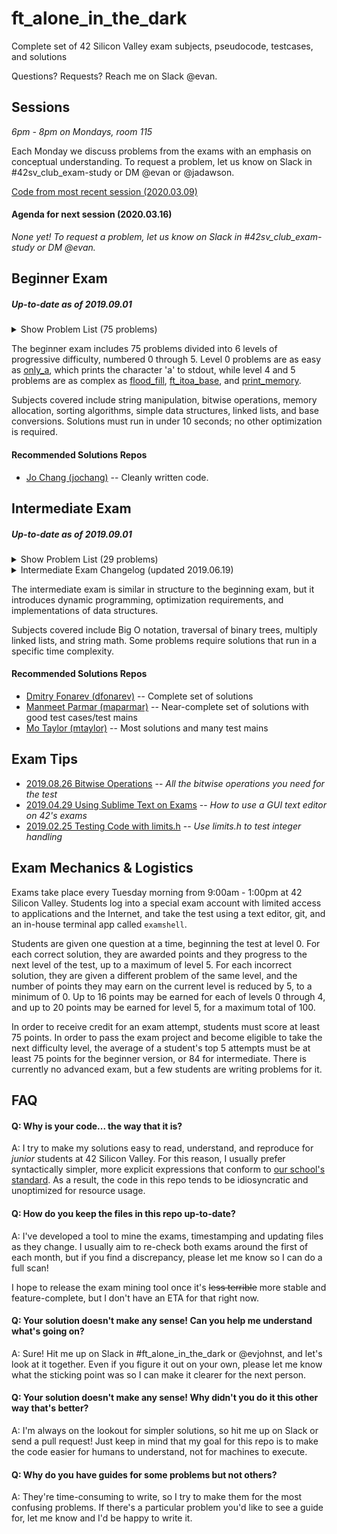 # ft_alone_in_the_dark
Complete set of 42 Silicon Valley exam subjects, pseudocode, testcases, and solutions

Questions? Requests? Reach me on Slack @evan.

## Sessions
*6pm - 8pm on Mondays, room 115*

Each Monday we discuss problems from the exams with an emphasis on conceptual understanding. To request a problem, let us know on Slack in #42sv_club_exam-study or DM @evan or @jadawson.

[Code from most recent session (2020.03.09)](Session_Code/2020.03.09)

#### Agenda for next session (2020.03.16)

_None yet! To request a problem, let us know on Slack in #42sv_club_exam-study or DM @evan._

## Beginner Exam

##### _Up-to-date as of 2019.09.01_

<details>
	<summary>Show Problem List (75 problems)</summary>

| Problem | Subject | Code | Trace | Guide | Solution Status |
| --- | :-: | :-: | :-: | :-: | :-: |
| [0-aff_a](/home/evan/superexamshell/ft_alone_in_the_dark-production/Beginner_Exam/level_0/0-aff_a) | [:scroll:](/home/evan/superexamshell/ft_alone_in_the_dark-production/Beginner_Exam/level_0/0-aff_a/aff_a.subject.en.txt) | [:pencil:](/home/evan/superexamshell/ft_alone_in_the_dark-production/Beginner_Exam/level_0/0-aff_a/aff_a.c) | [:mag_right:](/home/evan/superexamshell/ft_alone_in_the_dark-production/Beginner_Exam/level_0/0-aff_a/aff_a.trace) | :no_entry_sign: | :white_check_mark: Passing as of 2019.09.01 |
| [0-aff_first_param](/home/evan/superexamshell/ft_alone_in_the_dark-production/Beginner_Exam/level_0/0-aff_first_param) | [:scroll:](/home/evan/superexamshell/ft_alone_in_the_dark-production/Beginner_Exam/level_0/0-aff_first_param/aff_first_param.subject.en.txt) | [:pencil:](/home/evan/superexamshell/ft_alone_in_the_dark-production/Beginner_Exam/level_0/0-aff_first_param/aff_first_param.c) | [:mag_right:](/home/evan/superexamshell/ft_alone_in_the_dark-production/Beginner_Exam/level_0/0-aff_first_param/aff_first_param.trace) | :no_entry_sign: | :white_check_mark: Passing as of 2019.09.01 |
| [0-aff_last_param](/home/evan/superexamshell/ft_alone_in_the_dark-production/Beginner_Exam/level_0/0-aff_last_param) | [:scroll:](/home/evan/superexamshell/ft_alone_in_the_dark-production/Beginner_Exam/level_0/0-aff_last_param/aff_last_param.subject.en.txt) | [:pencil:](/home/evan/superexamshell/ft_alone_in_the_dark-production/Beginner_Exam/level_0/0-aff_last_param/aff_last_param.c) | [:mag_right:](/home/evan/superexamshell/ft_alone_in_the_dark-production/Beginner_Exam/level_0/0-aff_last_param/aff_last_param.trace) | :no_entry_sign: | :white_check_mark: Passing as of 2019.09.01 |
| [0-aff_z](/home/evan/superexamshell/ft_alone_in_the_dark-production/Beginner_Exam/level_0/0-aff_z) | [:scroll:](/home/evan/superexamshell/ft_alone_in_the_dark-production/Beginner_Exam/level_0/0-aff_z/aff_z.subject.en.txt) | [:pencil:](/home/evan/superexamshell/ft_alone_in_the_dark-production/Beginner_Exam/level_0/0-aff_z/aff_z.c) | [:mag_right:](/home/evan/superexamshell/ft_alone_in_the_dark-production/Beginner_Exam/level_0/0-aff_z/aff_z.trace) | :no_entry_sign: | :white_check_mark: Passing as of 2019.09.01 |
| [0-ft_countdown](/home/evan/superexamshell/ft_alone_in_the_dark-production/Beginner_Exam/level_0/0-ft_countdown) | [:scroll:](/home/evan/superexamshell/ft_alone_in_the_dark-production/Beginner_Exam/level_0/0-ft_countdown/ft_countdown.subject.en.txt) | [:pencil:](/home/evan/superexamshell/ft_alone_in_the_dark-production/Beginner_Exam/level_0/0-ft_countdown/ft_countdown.c) | [:mag_right:](/home/evan/superexamshell/ft_alone_in_the_dark-production/Beginner_Exam/level_0/0-ft_countdown/ft_countdown.trace) | :no_entry_sign: | :white_check_mark: Passing as of 2019.09.01 |
| [0-ft_print_numbers](/home/evan/superexamshell/ft_alone_in_the_dark-production/Beginner_Exam/level_0/0-ft_print_numbers) | [:scroll:](/home/evan/superexamshell/ft_alone_in_the_dark-production/Beginner_Exam/level_0/0-ft_print_numbers/ft_print_numbers.subject.en.txt) | [:pencil:](/home/evan/superexamshell/ft_alone_in_the_dark-production/Beginner_Exam/level_0/0-ft_print_numbers/ft_print_numbers.c) | [:mag_right:](/home/evan/superexamshell/ft_alone_in_the_dark-production/Beginner_Exam/level_0/0-ft_print_numbers/ft_print_numbers.trace) | :no_entry_sign: | :white_check_mark: Passing as of 2019.09.02 |
| [0-hello](/home/evan/superexamshell/ft_alone_in_the_dark-production/Beginner_Exam/level_0/0-hello) | [:scroll:](/home/evan/superexamshell/ft_alone_in_the_dark-production/Beginner_Exam/level_0/0-hello/hello.subject.en.txt) | [:pencil:](/home/evan/superexamshell/ft_alone_in_the_dark-production/Beginner_Exam/level_0/0-hello/hello.c) | [:mag_right:](/home/evan/superexamshell/ft_alone_in_the_dark-production/Beginner_Exam/level_0/0-hello/hello.trace) | :no_entry_sign: | :white_check_mark: Passing as of 2019.09.01 |
| [0-maff_alpha](/home/evan/superexamshell/ft_alone_in_the_dark-production/Beginner_Exam/level_0/0-maff_alpha) | [:scroll:](/home/evan/superexamshell/ft_alone_in_the_dark-production/Beginner_Exam/level_0/0-maff_alpha/maff_alpha.subject.en.txt) | [:pencil:](/home/evan/superexamshell/ft_alone_in_the_dark-production/Beginner_Exam/level_0/0-maff_alpha/maff_alpha.c) | [:mag_right:](/home/evan/superexamshell/ft_alone_in_the_dark-production/Beginner_Exam/level_0/0-maff_alpha/maff_alpha.trace) | :no_entry_sign: | :white_check_mark: Passing as of 2019.09.01 |
| [0-maff_revalpha](/home/evan/superexamshell/ft_alone_in_the_dark-production/Beginner_Exam/level_0/0-maff_revalpha) | [:scroll:](/home/evan/superexamshell/ft_alone_in_the_dark-production/Beginner_Exam/level_0/0-maff_revalpha/maff_revalpha.subject.en.txt) | [:pencil:](/home/evan/superexamshell/ft_alone_in_the_dark-production/Beginner_Exam/level_0/0-maff_revalpha/maff_revalpha.c) | [:mag_right:](/home/evan/superexamshell/ft_alone_in_the_dark-production/Beginner_Exam/level_0/0-maff_revalpha/maff_revalpha.trace) | :no_entry_sign: | :white_check_mark: Passing as of 2019.09.01 |
| [0-only_a](/home/evan/superexamshell/ft_alone_in_the_dark-production/Beginner_Exam/level_0/0-only_a) | [:scroll:](/home/evan/superexamshell/ft_alone_in_the_dark-production/Beginner_Exam/level_0/0-only_a/only_a.subject.en.txt) | [:pencil:](/home/evan/superexamshell/ft_alone_in_the_dark-production/Beginner_Exam/level_0/0-only_a/only_a.c) | [:mag_right:](/home/evan/superexamshell/ft_alone_in_the_dark-production/Beginner_Exam/level_0/0-only_a/only_a.trace) | :no_entry_sign: | :white_check_mark: Passing as of 2019.09.01 |
| [0-only_z](/home/evan/superexamshell/ft_alone_in_the_dark-production/Beginner_Exam/level_0/0-only_z) | [:scroll:](/home/evan/superexamshell/ft_alone_in_the_dark-production/Beginner_Exam/level_0/0-only_z/only_z.subject.en.txt) | [:pencil:](/home/evan/superexamshell/ft_alone_in_the_dark-production/Beginner_Exam/level_0/0-only_z/only_z.c) | [:mag_right:](/home/evan/superexamshell/ft_alone_in_the_dark-production/Beginner_Exam/level_0/0-only_z/only_z.trace) | :no_entry_sign: | :white_check_mark: Passing as of 2019.09.02 |
| [1-first_word](/home/evan/superexamshell/ft_alone_in_the_dark-production/Beginner_Exam/level_1/1-first_word) | [:scroll:](/home/evan/superexamshell/ft_alone_in_the_dark-production/Beginner_Exam/level_1/1-first_word/first_word.subject.en.txt) | [:pencil:](/home/evan/superexamshell/ft_alone_in_the_dark-production/Beginner_Exam/level_1/1-first_word/first_word.c) | [:mag_right:](/home/evan/superexamshell/ft_alone_in_the_dark-production/Beginner_Exam/level_1/1-first_word/first_word.trace) | :no_entry_sign: | :white_check_mark: Passing as of 2019.09.01 |
| [1-fizzbuzz](/home/evan/superexamshell/ft_alone_in_the_dark-production/Beginner_Exam/level_1/1-fizzbuzz) | [:scroll:](/home/evan/superexamshell/ft_alone_in_the_dark-production/Beginner_Exam/level_1/1-fizzbuzz/fizzbuzz.subject.en.txt) | [:pencil:](/home/evan/superexamshell/ft_alone_in_the_dark-production/Beginner_Exam/level_1/1-fizzbuzz/fizzbuzz.c) | [:mag_right:](/home/evan/superexamshell/ft_alone_in_the_dark-production/Beginner_Exam/level_1/1-fizzbuzz/fizzbuzz.trace) | :no_entry_sign: | :white_check_mark: Passing as of 2019.09.01 |
| [1-ft_putstr](/home/evan/superexamshell/ft_alone_in_the_dark-production/Beginner_Exam/level_1/1-ft_putstr) | [:scroll:](/home/evan/superexamshell/ft_alone_in_the_dark-production/Beginner_Exam/level_1/1-ft_putstr/ft_putstr.subject.en.txt) | [:pencil:](/home/evan/superexamshell/ft_alone_in_the_dark-production/Beginner_Exam/level_1/1-ft_putstr/ft_putstr.c) | [:mag_right:](/home/evan/superexamshell/ft_alone_in_the_dark-production/Beginner_Exam/level_1/1-ft_putstr/ft_putstr.trace) | :no_entry_sign: | :white_check_mark: Passing as of 2019.09.01 |
| [1-ft_strcpy](/home/evan/superexamshell/ft_alone_in_the_dark-production/Beginner_Exam/level_1/1-ft_strcpy) | [:scroll:](/home/evan/superexamshell/ft_alone_in_the_dark-production/Beginner_Exam/level_1/1-ft_strcpy/ft_strcpy.subject.en.txt) | [:pencil:](/home/evan/superexamshell/ft_alone_in_the_dark-production/Beginner_Exam/level_1/1-ft_strcpy/ft_strcpy.c) | [:mag_right:](/home/evan/superexamshell/ft_alone_in_the_dark-production/Beginner_Exam/level_1/1-ft_strcpy/ft_strcpy.trace) | :no_entry_sign: | :white_check_mark: Passing as of 2019.09.01 |
| [1-ft_strlen](/home/evan/superexamshell/ft_alone_in_the_dark-production/Beginner_Exam/level_1/1-ft_strlen) | [:scroll:](/home/evan/superexamshell/ft_alone_in_the_dark-production/Beginner_Exam/level_1/1-ft_strlen/ft_strlen.subject.en.txt) | [:pencil:](/home/evan/superexamshell/ft_alone_in_the_dark-production/Beginner_Exam/level_1/1-ft_strlen/ft_strlen.c) | [:mag_right:](/home/evan/superexamshell/ft_alone_in_the_dark-production/Beginner_Exam/level_1/1-ft_strlen/ft_strlen.trace) | :no_entry_sign: | :white_check_mark: Passing as of 2019.09.01 |
| [1-ft_swap](/home/evan/superexamshell/ft_alone_in_the_dark-production/Beginner_Exam/level_1/1-ft_swap) | [:scroll:](/home/evan/superexamshell/ft_alone_in_the_dark-production/Beginner_Exam/level_1/1-ft_swap/ft_swap.subject.en.txt) | [:pencil:](/home/evan/superexamshell/ft_alone_in_the_dark-production/Beginner_Exam/level_1/1-ft_swap/ft_swap.c) | [:mag_right:](/home/evan/superexamshell/ft_alone_in_the_dark-production/Beginner_Exam/level_1/1-ft_swap/ft_swap.trace) | :no_entry_sign: | :white_check_mark: Passing as of 2019.09.02 |
| [1-repeat_alpha](/home/evan/superexamshell/ft_alone_in_the_dark-production/Beginner_Exam/level_1/1-repeat_alpha) | [:scroll:](/home/evan/superexamshell/ft_alone_in_the_dark-production/Beginner_Exam/level_1/1-repeat_alpha/repeat_alpha.subject.en.txt) | [:pencil:](/home/evan/superexamshell/ft_alone_in_the_dark-production/Beginner_Exam/level_1/1-repeat_alpha/repeat_alpha.c) | [:mag_right:](/home/evan/superexamshell/ft_alone_in_the_dark-production/Beginner_Exam/level_1/1-repeat_alpha/repeat_alpha.trace) | :no_entry_sign: | :white_check_mark: Passing as of 2019.09.01 |
| [1-rev_print](/home/evan/superexamshell/ft_alone_in_the_dark-production/Beginner_Exam/level_1/1-rev_print) | [:scroll:](/home/evan/superexamshell/ft_alone_in_the_dark-production/Beginner_Exam/level_1/1-rev_print/rev_print.subject.en.txt) | [:pencil:](/home/evan/superexamshell/ft_alone_in_the_dark-production/Beginner_Exam/level_1/1-rev_print/rev_print.c) | [:mag_right:](/home/evan/superexamshell/ft_alone_in_the_dark-production/Beginner_Exam/level_1/1-rev_print/rev_print.trace) | :no_entry_sign: | :white_check_mark: Passing as of 2019.09.01 |
| [1-rot_13](/home/evan/superexamshell/ft_alone_in_the_dark-production/Beginner_Exam/level_1/1-rot_13) | [:scroll:](/home/evan/superexamshell/ft_alone_in_the_dark-production/Beginner_Exam/level_1/1-rot_13/rot_13.subject.en.txt) | [:pencil:](/home/evan/superexamshell/ft_alone_in_the_dark-production/Beginner_Exam/level_1/1-rot_13/rot_13.c) | [:mag_right:](/home/evan/superexamshell/ft_alone_in_the_dark-production/Beginner_Exam/level_1/1-rot_13/rot_13.trace) | :no_entry_sign: | :white_check_mark: Passing as of 2019.09.02 |
| [1-rotone](/home/evan/superexamshell/ft_alone_in_the_dark-production/Beginner_Exam/level_1/1-rotone) | [:scroll:](/home/evan/superexamshell/ft_alone_in_the_dark-production/Beginner_Exam/level_1/1-rotone/rotone.subject.en.txt) | [:pencil:](/home/evan/superexamshell/ft_alone_in_the_dark-production/Beginner_Exam/level_1/1-rotone/rotone.c) | [:mag_right:](/home/evan/superexamshell/ft_alone_in_the_dark-production/Beginner_Exam/level_1/1-rotone/rotone.trace) | :no_entry_sign: | :white_check_mark: Passing as of 2019.09.01 |
| [1-search_and_replace](/home/evan/superexamshell/ft_alone_in_the_dark-production/Beginner_Exam/level_1/1-search_and_replace) | [:scroll:](/home/evan/superexamshell/ft_alone_in_the_dark-production/Beginner_Exam/level_1/1-search_and_replace/search_and_replace.subject.en.txt) | [:pencil:](/home/evan/superexamshell/ft_alone_in_the_dark-production/Beginner_Exam/level_1/1-search_and_replace/search_and_replace.c) | [:mag_right:](/home/evan/superexamshell/ft_alone_in_the_dark-production/Beginner_Exam/level_1/1-search_and_replace/search_and_replace.trace) | :no_entry_sign: | :white_check_mark: Passing as of 2019.09.02 |
| [1-ulstr](/home/evan/superexamshell/ft_alone_in_the_dark-production/Beginner_Exam/level_1/1-ulstr) | [:scroll:](/home/evan/superexamshell/ft_alone_in_the_dark-production/Beginner_Exam/level_1/1-ulstr/ulstr.subject.en.txt) | [:pencil:](/home/evan/superexamshell/ft_alone_in_the_dark-production/Beginner_Exam/level_1/1-ulstr/ulstr.c) | [:mag_right:](/home/evan/superexamshell/ft_alone_in_the_dark-production/Beginner_Exam/level_1/1-ulstr/ulstr.trace) | :no_entry_sign: | :white_check_mark: Passing as of 2019.09.02 |
| [2-alpha_mirror](/home/evan/superexamshell/ft_alone_in_the_dark-production/Beginner_Exam/level_2/2-alpha_mirror) | [:scroll:](/home/evan/superexamshell/ft_alone_in_the_dark-production/Beginner_Exam/level_2/2-alpha_mirror/alpha_mirror.subject.en.txt) | [:pencil:](/home/evan/superexamshell/ft_alone_in_the_dark-production/Beginner_Exam/level_2/2-alpha_mirror/alpha_mirror.c) | [:mag_right:](/home/evan/superexamshell/ft_alone_in_the_dark-production/Beginner_Exam/level_2/2-alpha_mirror/alpha_mirror.trace) | :no_entry_sign: | :white_check_mark: Passing as of 2019.09.02 |
| [2-camel_to_snake](/home/evan/superexamshell/ft_alone_in_the_dark-production/Beginner_Exam/level_2/2-camel_to_snake) | [:scroll:](/home/evan/superexamshell/ft_alone_in_the_dark-production/Beginner_Exam/level_2/2-camel_to_snake/camel_to_snake.subject.en.txt) | [:pencil:](/home/evan/superexamshell/ft_alone_in_the_dark-production/Beginner_Exam/level_2/2-camel_to_snake/camel_to_snake.c) | [:mag_right:](/home/evan/superexamshell/ft_alone_in_the_dark-production/Beginner_Exam/level_2/2-camel_to_snake/camel_to_snake.trace) | :no_entry_sign: | :white_check_mark: Passing as of 2019.09.01 |
| [2-do_op](/home/evan/superexamshell/ft_alone_in_the_dark-production/Beginner_Exam/level_2/2-do_op) | [:scroll:](/home/evan/superexamshell/ft_alone_in_the_dark-production/Beginner_Exam/level_2/2-do_op/do_op.subject.en.txt) | [:pencil:](/home/evan/superexamshell/ft_alone_in_the_dark-production/Beginner_Exam/level_2/2-do_op/do_op.c) | [:mag_right:](/home/evan/superexamshell/ft_alone_in_the_dark-production/Beginner_Exam/level_2/2-do_op/do_op.trace) | [:green_book:](/home/evan/superexamshell/ft_alone_in_the_dark-production/Beginner_Exam/level_2/2-do_op/README.md) | :white_check_mark: Passing as of 2019.09.01 |
| [2-ft_atoi](/home/evan/superexamshell/ft_alone_in_the_dark-production/Beginner_Exam/level_2/2-ft_atoi) | [:scroll:](/home/evan/superexamshell/ft_alone_in_the_dark-production/Beginner_Exam/level_2/2-ft_atoi/ft_atoi.subject.en.txt) | [:pencil:](/home/evan/superexamshell/ft_alone_in_the_dark-production/Beginner_Exam/level_2/2-ft_atoi/ft_atoi.c) | [:mag_right:](/home/evan/superexamshell/ft_alone_in_the_dark-production/Beginner_Exam/level_2/2-ft_atoi/ft_atoi.trace) | :no_entry_sign: | :white_check_mark: Passing as of 2019.09.01 |
| [2-ft_strcmp](/home/evan/superexamshell/ft_alone_in_the_dark-production/Beginner_Exam/level_2/2-ft_strcmp) | [:scroll:](/home/evan/superexamshell/ft_alone_in_the_dark-production/Beginner_Exam/level_2/2-ft_strcmp/ft_strcmp.subject.en.txt) | [:pencil:](/home/evan/superexamshell/ft_alone_in_the_dark-production/Beginner_Exam/level_2/2-ft_strcmp/ft_strcmp.c) | [:mag_right:](/home/evan/superexamshell/ft_alone_in_the_dark-production/Beginner_Exam/level_2/2-ft_strcmp/ft_strcmp.trace) | :no_entry_sign: | :white_check_mark: Passing as of 2019.09.01 |
| [2-ft_strcspn](/home/evan/superexamshell/ft_alone_in_the_dark-production/Beginner_Exam/level_2/2-ft_strcspn) | [:scroll:](/home/evan/superexamshell/ft_alone_in_the_dark-production/Beginner_Exam/level_2/2-ft_strcspn/ft_strcspn.subject.en.txt) | [:pencil:](/home/evan/superexamshell/ft_alone_in_the_dark-production/Beginner_Exam/level_2/2-ft_strcspn/ft_strcspn.c) | [:mag_right:](/home/evan/superexamshell/ft_alone_in_the_dark-production/Beginner_Exam/level_2/2-ft_strcspn/ft_strcspn.trace) | :no_entry_sign: | :white_check_mark: Passing as of 2019.09.01 |
| [2-ft_strdup](/home/evan/superexamshell/ft_alone_in_the_dark-production/Beginner_Exam/level_2/2-ft_strdup) | [:scroll:](/home/evan/superexamshell/ft_alone_in_the_dark-production/Beginner_Exam/level_2/2-ft_strdup/ft_strdup.subject.en.txt) | [:pencil:](/home/evan/superexamshell/ft_alone_in_the_dark-production/Beginner_Exam/level_2/2-ft_strdup/ft_strdup.c) | [:mag_right:](/home/evan/superexamshell/ft_alone_in_the_dark-production/Beginner_Exam/level_2/2-ft_strdup/ft_strdup.trace) | :no_entry_sign: | :white_check_mark: Passing as of 2019.09.01 |
| [2-ft_strpbrk](/home/evan/superexamshell/ft_alone_in_the_dark-production/Beginner_Exam/level_2/2-ft_strpbrk) | [:scroll:](/home/evan/superexamshell/ft_alone_in_the_dark-production/Beginner_Exam/level_2/2-ft_strpbrk/ft_strpbrk.subject.en.txt) | [:pencil:](/home/evan/superexamshell/ft_alone_in_the_dark-production/Beginner_Exam/level_2/2-ft_strpbrk/ft_strpbrk.c) | [:mag_right:](/home/evan/superexamshell/ft_alone_in_the_dark-production/Beginner_Exam/level_2/2-ft_strpbrk/ft_strpbrk.trace) | :no_entry_sign: | :white_check_mark: Passing as of 2019.09.02 |
| [2-ft_strrev](/home/evan/superexamshell/ft_alone_in_the_dark-production/Beginner_Exam/level_2/2-ft_strrev) | [:scroll:](/home/evan/superexamshell/ft_alone_in_the_dark-production/Beginner_Exam/level_2/2-ft_strrev/ft_strrev.subject.en.txt) | [:pencil:](/home/evan/superexamshell/ft_alone_in_the_dark-production/Beginner_Exam/level_2/2-ft_strrev/ft_strrev.c) | [:mag_right:](/home/evan/superexamshell/ft_alone_in_the_dark-production/Beginner_Exam/level_2/2-ft_strrev/ft_strrev.trace) | :no_entry_sign: | :white_check_mark: Passing as of 2019.09.01 |
| [2-ft_strspn](/home/evan/superexamshell/ft_alone_in_the_dark-production/Beginner_Exam/level_2/2-ft_strspn) | [:scroll:](/home/evan/superexamshell/ft_alone_in_the_dark-production/Beginner_Exam/level_2/2-ft_strspn/ft_strspn.subject.en.txt) | [:pencil:](/home/evan/superexamshell/ft_alone_in_the_dark-production/Beginner_Exam/level_2/2-ft_strspn/ft_strspn.c) | [:mag_right:](/home/evan/superexamshell/ft_alone_in_the_dark-production/Beginner_Exam/level_2/2-ft_strspn/ft_strspn.trace) | :no_entry_sign: | :white_check_mark: Passing as of 2019.09.01 |
| [2-inter](/home/evan/superexamshell/ft_alone_in_the_dark-production/Beginner_Exam/level_2/2-inter) | [:scroll:](/home/evan/superexamshell/ft_alone_in_the_dark-production/Beginner_Exam/level_2/2-inter/inter.subject.en.txt) | [:pencil:](/home/evan/superexamshell/ft_alone_in_the_dark-production/Beginner_Exam/level_2/2-inter/inter.c) | [:mag_right:](/home/evan/superexamshell/ft_alone_in_the_dark-production/Beginner_Exam/level_2/2-inter/inter.trace) | :no_entry_sign: | :white_check_mark: Passing as of 2019.09.01 |
| [2-is_power_of_2](/home/evan/superexamshell/ft_alone_in_the_dark-production/Beginner_Exam/level_2/2-is_power_of_2) | [:scroll:](/home/evan/superexamshell/ft_alone_in_the_dark-production/Beginner_Exam/level_2/2-is_power_of_2/is_power_of_2.subject.en.txt) | [:pencil:](/home/evan/superexamshell/ft_alone_in_the_dark-production/Beginner_Exam/level_2/2-is_power_of_2/is_power_of_2.c) | [:mag_right:](/home/evan/superexamshell/ft_alone_in_the_dark-production/Beginner_Exam/level_2/2-is_power_of_2/is_power_of_2.trace) | :no_entry_sign: | :white_check_mark: Passing as of 2019.09.01 |
| [2-last_word](/home/evan/superexamshell/ft_alone_in_the_dark-production/Beginner_Exam/level_2/2-last_word) | [:scroll:](/home/evan/superexamshell/ft_alone_in_the_dark-production/Beginner_Exam/level_2/2-last_word/last_word.subject.en.txt) | [:pencil:](/home/evan/superexamshell/ft_alone_in_the_dark-production/Beginner_Exam/level_2/2-last_word/last_word.c) | [:mag_right:](/home/evan/superexamshell/ft_alone_in_the_dark-production/Beginner_Exam/level_2/2-last_word/last_word.trace) | :no_entry_sign: | :white_check_mark: Passing as of 2019.09.01 |
| [2-max](/home/evan/superexamshell/ft_alone_in_the_dark-production/Beginner_Exam/level_2/2-max) | [:scroll:](/home/evan/superexamshell/ft_alone_in_the_dark-production/Beginner_Exam/level_2/2-max/max.subject.en.txt) | [:pencil:](/home/evan/superexamshell/ft_alone_in_the_dark-production/Beginner_Exam/level_2/2-max/max.c) | [:mag_right:](/home/evan/superexamshell/ft_alone_in_the_dark-production/Beginner_Exam/level_2/2-max/max.trace) | :no_entry_sign: | :white_check_mark: Passing as of 2019.09.01 |
| [2-print_bits](/home/evan/superexamshell/ft_alone_in_the_dark-production/Beginner_Exam/level_2/2-print_bits) | [:scroll:](/home/evan/superexamshell/ft_alone_in_the_dark-production/Beginner_Exam/level_2/2-print_bits/print_bits.subject.en.txt) | [:pencil:](/home/evan/superexamshell/ft_alone_in_the_dark-production/Beginner_Exam/level_2/2-print_bits/print_bits.c) | [:mag_right:](/home/evan/superexamshell/ft_alone_in_the_dark-production/Beginner_Exam/level_2/2-print_bits/print_bits.trace) | :no_entry_sign: | :white_check_mark: Passing as of 2019.09.01 |
| [2-reverse_bits](/home/evan/superexamshell/ft_alone_in_the_dark-production/Beginner_Exam/level_2/2-reverse_bits) | [:scroll:](/home/evan/superexamshell/ft_alone_in_the_dark-production/Beginner_Exam/level_2/2-reverse_bits/reverse_bits.subject.en.txt) | [:pencil:](/home/evan/superexamshell/ft_alone_in_the_dark-production/Beginner_Exam/level_2/2-reverse_bits/reverse_bits.c) | [:mag_right:](/home/evan/superexamshell/ft_alone_in_the_dark-production/Beginner_Exam/level_2/2-reverse_bits/reverse_bits.trace) | :no_entry_sign: | :white_check_mark: Passing as of 2019.09.01 |
| [2-snake_to_camel](/home/evan/superexamshell/ft_alone_in_the_dark-production/Beginner_Exam/level_2/2-snake_to_camel) | [:scroll:](/home/evan/superexamshell/ft_alone_in_the_dark-production/Beginner_Exam/level_2/2-snake_to_camel/snake_to_camel.subject.en.txt) | [:pencil:](/home/evan/superexamshell/ft_alone_in_the_dark-production/Beginner_Exam/level_2/2-snake_to_camel/snake_to_camel.c) | [:mag_right:](/home/evan/superexamshell/ft_alone_in_the_dark-production/Beginner_Exam/level_2/2-snake_to_camel/snake_to_camel.trace) | :no_entry_sign: | :white_check_mark: Passing as of 2019.09.02 |
| [2-swap_bits](/home/evan/superexamshell/ft_alone_in_the_dark-production/Beginner_Exam/level_2/2-swap_bits) | [:scroll:](/home/evan/superexamshell/ft_alone_in_the_dark-production/Beginner_Exam/level_2/2-swap_bits/swap_bits.subject.en.txt) | [:pencil:](/home/evan/superexamshell/ft_alone_in_the_dark-production/Beginner_Exam/level_2/2-swap_bits/swap_bits.c) | [:mag_right:](/home/evan/superexamshell/ft_alone_in_the_dark-production/Beginner_Exam/level_2/2-swap_bits/swap_bits.trace) | :no_entry_sign: | :white_check_mark: Passing as of 2019.09.02 |
| [2-union](/home/evan/superexamshell/ft_alone_in_the_dark-production/Beginner_Exam/level_2/2-union) | [:scroll:](/home/evan/superexamshell/ft_alone_in_the_dark-production/Beginner_Exam/level_2/2-union/union.subject.en.txt) | [:pencil:](/home/evan/superexamshell/ft_alone_in_the_dark-production/Beginner_Exam/level_2/2-union/union.c) | [:mag_right:](/home/evan/superexamshell/ft_alone_in_the_dark-production/Beginner_Exam/level_2/2-union/union.trace) | :no_entry_sign: | :white_check_mark: Passing as of 2019.09.01 |
| [2-wdmatch](/home/evan/superexamshell/ft_alone_in_the_dark-production/Beginner_Exam/level_2/2-wdmatch) | [:scroll:](/home/evan/superexamshell/ft_alone_in_the_dark-production/Beginner_Exam/level_2/2-wdmatch/wdmatch.subject.en.txt) | [:pencil:](/home/evan/superexamshell/ft_alone_in_the_dark-production/Beginner_Exam/level_2/2-wdmatch/wdmatch.c) | [:mag_right:](/home/evan/superexamshell/ft_alone_in_the_dark-production/Beginner_Exam/level_2/2-wdmatch/wdmatch.trace) | :no_entry_sign: | :white_check_mark: Passing as of 2019.09.01 |
| [3-add_prime_sum](/home/evan/superexamshell/ft_alone_in_the_dark-production/Beginner_Exam/level_3/3-add_prime_sum) | [:scroll:](/home/evan/superexamshell/ft_alone_in_the_dark-production/Beginner_Exam/level_3/3-add_prime_sum/add_prime_sum.subject.en.txt) | [:pencil:](/home/evan/superexamshell/ft_alone_in_the_dark-production/Beginner_Exam/level_3/3-add_prime_sum/add_prime_sum.c) | [:mag_right:](/home/evan/superexamshell/ft_alone_in_the_dark-production/Beginner_Exam/level_3/3-add_prime_sum/add_prime_sum.trace) | :no_entry_sign: | :white_check_mark: Passing as of 2019.09.01 |
| [3-epur_str](/home/evan/superexamshell/ft_alone_in_the_dark-production/Beginner_Exam/level_3/3-epur_str) | [:scroll:](/home/evan/superexamshell/ft_alone_in_the_dark-production/Beginner_Exam/level_3/3-epur_str/epur_str.subject.en.txt) | [:pencil:](/home/evan/superexamshell/ft_alone_in_the_dark-production/Beginner_Exam/level_3/3-epur_str/epur_str.c) | [:mag_right:](/home/evan/superexamshell/ft_alone_in_the_dark-production/Beginner_Exam/level_3/3-epur_str/epur_str.trace) | :no_entry_sign: | :white_check_mark: Passing as of 2019.09.01 |
| [3-expand_str](/home/evan/superexamshell/ft_alone_in_the_dark-production/Beginner_Exam/level_3/3-expand_str) | [:scroll:](/home/evan/superexamshell/ft_alone_in_the_dark-production/Beginner_Exam/level_3/3-expand_str/expand_str.subject.en.txt) | [:pencil:](/home/evan/superexamshell/ft_alone_in_the_dark-production/Beginner_Exam/level_3/3-expand_str/expand_str.c) | [:mag_right:](/home/evan/superexamshell/ft_alone_in_the_dark-production/Beginner_Exam/level_3/3-expand_str/expand_str.trace) | :no_entry_sign: | :white_check_mark: Passing as of 2019.09.02 |
| [3-ft_atoi_base](/home/evan/superexamshell/ft_alone_in_the_dark-production/Beginner_Exam/level_3/3-ft_atoi_base) | [:scroll:](/home/evan/superexamshell/ft_alone_in_the_dark-production/Beginner_Exam/level_3/3-ft_atoi_base/ft_atoi_base.subject.en.txt) | [:pencil:](/home/evan/superexamshell/ft_alone_in_the_dark-production/Beginner_Exam/level_3/3-ft_atoi_base/ft_atoi_base.c) | [:mag_right:](/home/evan/superexamshell/ft_alone_in_the_dark-production/Beginner_Exam/level_3/3-ft_atoi_base/ft_atoi_base.trace) | :no_entry_sign: | :white_check_mark: Passing as of 2019.09.01 |
| [3-ft_list_size](/home/evan/superexamshell/ft_alone_in_the_dark-production/Beginner_Exam/level_3/3-ft_list_size) | [:scroll:](/home/evan/superexamshell/ft_alone_in_the_dark-production/Beginner_Exam/level_3/3-ft_list_size/ft_list_size.subject.en.txt) | [:pencil:](/home/evan/superexamshell/ft_alone_in_the_dark-production/Beginner_Exam/level_3/3-ft_list_size/ft_list_size.c) | [:mag_right:](/home/evan/superexamshell/ft_alone_in_the_dark-production/Beginner_Exam/level_3/3-ft_list_size/ft_list_size.trace) | :no_entry_sign: | :white_check_mark: Passing as of 2019.09.01 |
| [3-ft_range](/home/evan/superexamshell/ft_alone_in_the_dark-production/Beginner_Exam/level_3/3-ft_range) | [:scroll:](/home/evan/superexamshell/ft_alone_in_the_dark-production/Beginner_Exam/level_3/3-ft_range/ft_range.subject.en.txt) | [:pencil:](/home/evan/superexamshell/ft_alone_in_the_dark-production/Beginner_Exam/level_3/3-ft_range/ft_range.c) | [:mag_right:](/home/evan/superexamshell/ft_alone_in_the_dark-production/Beginner_Exam/level_3/3-ft_range/ft_range.trace) | :no_entry_sign: | :white_check_mark: Passing as of 2019.09.01 |
| [3-ft_rrange](/home/evan/superexamshell/ft_alone_in_the_dark-production/Beginner_Exam/level_3/3-ft_rrange) | [:scroll:](/home/evan/superexamshell/ft_alone_in_the_dark-production/Beginner_Exam/level_3/3-ft_rrange/ft_rrange.subject.en.txt) | [:pencil:](/home/evan/superexamshell/ft_alone_in_the_dark-production/Beginner_Exam/level_3/3-ft_rrange/ft_rrange.c) | [:mag_right:](/home/evan/superexamshell/ft_alone_in_the_dark-production/Beginner_Exam/level_3/3-ft_rrange/ft_rrange.trace) | :no_entry_sign: | :white_check_mark: Passing as of 2019.09.01 |
| [3-hidenp](/home/evan/superexamshell/ft_alone_in_the_dark-production/Beginner_Exam/level_3/3-hidenp) | [:scroll:](/home/evan/superexamshell/ft_alone_in_the_dark-production/Beginner_Exam/level_3/3-hidenp/hidenp.subject.en.txt) | [:pencil:](/home/evan/superexamshell/ft_alone_in_the_dark-production/Beginner_Exam/level_3/3-hidenp/hidenp.c) | [:mag_right:](/home/evan/superexamshell/ft_alone_in_the_dark-production/Beginner_Exam/level_3/3-hidenp/hidenp.trace) | :no_entry_sign: | :white_check_mark: Passing as of 2019.09.01 |
| [3-lcm](/home/evan/superexamshell/ft_alone_in_the_dark-production/Beginner_Exam/level_3/3-lcm) | [:scroll:](/home/evan/superexamshell/ft_alone_in_the_dark-production/Beginner_Exam/level_3/3-lcm/lcm.subject.en.txt) | [:pencil:](/home/evan/superexamshell/ft_alone_in_the_dark-production/Beginner_Exam/level_3/3-lcm/lcm.c) | [:mag_right:](/home/evan/superexamshell/ft_alone_in_the_dark-production/Beginner_Exam/level_3/3-lcm/lcm.trace) | :no_entry_sign: | :white_check_mark: Passing as of 2019.09.01 |
| [3-paramsum](/home/evan/superexamshell/ft_alone_in_the_dark-production/Beginner_Exam/level_3/3-paramsum) | [:scroll:](/home/evan/superexamshell/ft_alone_in_the_dark-production/Beginner_Exam/level_3/3-paramsum/paramsum.subject.en.txt) | [:pencil:](/home/evan/superexamshell/ft_alone_in_the_dark-production/Beginner_Exam/level_3/3-paramsum/paramsum.c) | [:mag_right:](/home/evan/superexamshell/ft_alone_in_the_dark-production/Beginner_Exam/level_3/3-paramsum/paramsum.trace) | :no_entry_sign: | :white_check_mark: Passing as of 2019.09.01 |
| [3-pgcd](/home/evan/superexamshell/ft_alone_in_the_dark-production/Beginner_Exam/level_3/3-pgcd) | [:scroll:](/home/evan/superexamshell/ft_alone_in_the_dark-production/Beginner_Exam/level_3/3-pgcd/pgcd.subject.en.txt) | [:pencil:](/home/evan/superexamshell/ft_alone_in_the_dark-production/Beginner_Exam/level_3/3-pgcd/pgcd.c) | [:mag_right:](/home/evan/superexamshell/ft_alone_in_the_dark-production/Beginner_Exam/level_3/3-pgcd/pgcd.trace) | [:green_book:](/home/evan/superexamshell/ft_alone_in_the_dark-production/Beginner_Exam/level_3/3-pgcd/README.md) | :white_check_mark: Passing as of 2019.09.01 |
| [3-print_hex](/home/evan/superexamshell/ft_alone_in_the_dark-production/Beginner_Exam/level_3/3-print_hex) | [:scroll:](/home/evan/superexamshell/ft_alone_in_the_dark-production/Beginner_Exam/level_3/3-print_hex/print_hex.subject.en.txt) | [:pencil:](/home/evan/superexamshell/ft_alone_in_the_dark-production/Beginner_Exam/level_3/3-print_hex/print_hex.c) | [:mag_right:](/home/evan/superexamshell/ft_alone_in_the_dark-production/Beginner_Exam/level_3/3-print_hex/print_hex.trace) | :no_entry_sign: | :white_check_mark: Passing as of 2019.09.01 |
| [3-rstr_capitalizer](/home/evan/superexamshell/ft_alone_in_the_dark-production/Beginner_Exam/level_3/3-rstr_capitalizer) | [:scroll:](/home/evan/superexamshell/ft_alone_in_the_dark-production/Beginner_Exam/level_3/3-rstr_capitalizer/rstr_capitalizer.subject.en.txt) | [:pencil:](/home/evan/superexamshell/ft_alone_in_the_dark-production/Beginner_Exam/level_3/3-rstr_capitalizer/rstr_capitalizer.c) | [:mag_right:](/home/evan/superexamshell/ft_alone_in_the_dark-production/Beginner_Exam/level_3/3-rstr_capitalizer/rstr_capitalizer.trace) | :no_entry_sign: | :white_check_mark: Passing as of 2019.09.01 |
| [3-str_capitalizer](/home/evan/superexamshell/ft_alone_in_the_dark-production/Beginner_Exam/level_3/3-str_capitalizer) | [:scroll:](/home/evan/superexamshell/ft_alone_in_the_dark-production/Beginner_Exam/level_3/3-str_capitalizer/str_capitalizer.subject.en.txt) | [:pencil:](/home/evan/superexamshell/ft_alone_in_the_dark-production/Beginner_Exam/level_3/3-str_capitalizer/str_capitalizer.c) | [:mag_right:](/home/evan/superexamshell/ft_alone_in_the_dark-production/Beginner_Exam/level_3/3-str_capitalizer/str_capitalizer.trace) | :no_entry_sign: | :white_check_mark: Passing as of 2019.09.01 |
| [3-tab_mult](/home/evan/superexamshell/ft_alone_in_the_dark-production/Beginner_Exam/level_3/3-tab_mult) | [:scroll:](/home/evan/superexamshell/ft_alone_in_the_dark-production/Beginner_Exam/level_3/3-tab_mult/tab_mult.subject.en.txt) | [:pencil:](/home/evan/superexamshell/ft_alone_in_the_dark-production/Beginner_Exam/level_3/3-tab_mult/tab_mult.c) | [:mag_right:](/home/evan/superexamshell/ft_alone_in_the_dark-production/Beginner_Exam/level_3/3-tab_mult/tab_mult.trace) | :no_entry_sign: | :white_check_mark: Passing as of 2019.09.02 |
| [4-flood_fill](/home/evan/superexamshell/ft_alone_in_the_dark-production/Beginner_Exam/level_4/4-flood_fill) | [:scroll:](/home/evan/superexamshell/ft_alone_in_the_dark-production/Beginner_Exam/level_4/4-flood_fill/flood_fill.subject.en.txt) | [:pencil:](/home/evan/superexamshell/ft_alone_in_the_dark-production/Beginner_Exam/level_4/4-flood_fill/flood_fill.c) | [:mag_right:](/home/evan/superexamshell/ft_alone_in_the_dark-production/Beginner_Exam/level_4/4-flood_fill/flood_fill.trace) | [:green_book:](/home/evan/superexamshell/ft_alone_in_the_dark-production/Beginner_Exam/level_4/4-flood_fill/README.md) | :white_check_mark: Passing as of 2019.09.01 |
| [4-fprime](/home/evan/superexamshell/ft_alone_in_the_dark-production/Beginner_Exam/level_4/4-fprime) | [:scroll:](/home/evan/superexamshell/ft_alone_in_the_dark-production/Beginner_Exam/level_4/4-fprime/fprime.subject.en.txt) | [:pencil:](/home/evan/superexamshell/ft_alone_in_the_dark-production/Beginner_Exam/level_4/4-fprime/fprime.c) | [:mag_right:](/home/evan/superexamshell/ft_alone_in_the_dark-production/Beginner_Exam/level_4/4-fprime/fprime.trace) | :no_entry_sign: | :white_check_mark: Passing as of 2019.09.01 |
| [4-ft_itoa](/home/evan/superexamshell/ft_alone_in_the_dark-production/Beginner_Exam/level_4/4-ft_itoa) | [:scroll:](/home/evan/superexamshell/ft_alone_in_the_dark-production/Beginner_Exam/level_4/4-ft_itoa/ft_itoa.subject.en.txt) | [:pencil:](/home/evan/superexamshell/ft_alone_in_the_dark-production/Beginner_Exam/level_4/4-ft_itoa/ft_itoa.c) | [:mag_right:](/home/evan/superexamshell/ft_alone_in_the_dark-production/Beginner_Exam/level_4/4-ft_itoa/ft_itoa.trace) | :no_entry_sign: | :white_check_mark: Passing as of 2019.09.01 |
| [4-ft_list_foreach](/home/evan/superexamshell/ft_alone_in_the_dark-production/Beginner_Exam/level_4/4-ft_list_foreach) | [:scroll:](/home/evan/superexamshell/ft_alone_in_the_dark-production/Beginner_Exam/level_4/4-ft_list_foreach/ft_list_foreach.subject.en.txt) | [:pencil:](/home/evan/superexamshell/ft_alone_in_the_dark-production/Beginner_Exam/level_4/4-ft_list_foreach/ft_list_foreach.c) | [:mag_right:](/home/evan/superexamshell/ft_alone_in_the_dark-production/Beginner_Exam/level_4/4-ft_list_foreach/ft_list_foreach.trace) | :no_entry_sign: | :white_check_mark: Passing as of 2019.09.02 |
| [4-ft_list_remove_if](/home/evan/superexamshell/ft_alone_in_the_dark-production/Beginner_Exam/level_4/4-ft_list_remove_if) | [:scroll:](/home/evan/superexamshell/ft_alone_in_the_dark-production/Beginner_Exam/level_4/4-ft_list_remove_if/ft_list_remove_if.subject.en.txt) | [:pencil:](/home/evan/superexamshell/ft_alone_in_the_dark-production/Beginner_Exam/level_4/4-ft_list_remove_if/ft_list_remove_if.c) | [:mag_right:](/home/evan/superexamshell/ft_alone_in_the_dark-production/Beginner_Exam/level_4/4-ft_list_remove_if/ft_list_remove_if.trace) | :no_entry_sign: | :white_check_mark: Passing as of 2019.09.01 |
| [4-ft_split](/home/evan/superexamshell/ft_alone_in_the_dark-production/Beginner_Exam/level_4/4-ft_split) | [:scroll:](/home/evan/superexamshell/ft_alone_in_the_dark-production/Beginner_Exam/level_4/4-ft_split/ft_split.subject.en.txt) | [:pencil:](/home/evan/superexamshell/ft_alone_in_the_dark-production/Beginner_Exam/level_4/4-ft_split/ft_split.c) | [:mag_right:](/home/evan/superexamshell/ft_alone_in_the_dark-production/Beginner_Exam/level_4/4-ft_split/ft_split.trace) | :no_entry_sign: | :white_check_mark: Passing as of 2019.09.02 |
| [4-rev_wstr](/home/evan/superexamshell/ft_alone_in_the_dark-production/Beginner_Exam/level_4/4-rev_wstr) | [:scroll:](/home/evan/superexamshell/ft_alone_in_the_dark-production/Beginner_Exam/level_4/4-rev_wstr/rev_wstr.subject.en.txt) | [:pencil:](/home/evan/superexamshell/ft_alone_in_the_dark-production/Beginner_Exam/level_4/4-rev_wstr/rev_wstr.c) | [:mag_right:](/home/evan/superexamshell/ft_alone_in_the_dark-production/Beginner_Exam/level_4/4-rev_wstr/rev_wstr.trace) | :no_entry_sign: | :white_check_mark: Passing as of 2019.09.01 |
| [4-rostring](/home/evan/superexamshell/ft_alone_in_the_dark-production/Beginner_Exam/level_4/4-rostring) | [:scroll:](/home/evan/superexamshell/ft_alone_in_the_dark-production/Beginner_Exam/level_4/4-rostring/rostring.subject.en.txt) | [:pencil:](/home/evan/superexamshell/ft_alone_in_the_dark-production/Beginner_Exam/level_4/4-rostring/rostring.c) | [:mag_right:](/home/evan/superexamshell/ft_alone_in_the_dark-production/Beginner_Exam/level_4/4-rostring/rostring.trace) | [:green_book:](/home/evan/superexamshell/ft_alone_in_the_dark-production/Beginner_Exam/level_4/4-rostring/README.md) | :white_check_mark: Passing as of 2019.09.01 |
| [4-sort_int_tab](/home/evan/superexamshell/ft_alone_in_the_dark-production/Beginner_Exam/level_4/4-sort_int_tab) | [:scroll:](/home/evan/superexamshell/ft_alone_in_the_dark-production/Beginner_Exam/level_4/4-sort_int_tab/sort_int_tab.subject.en.txt) | [:pencil:](/home/evan/superexamshell/ft_alone_in_the_dark-production/Beginner_Exam/level_4/4-sort_int_tab/sort_int_tab.c) | [:mag_right:](/home/evan/superexamshell/ft_alone_in_the_dark-production/Beginner_Exam/level_4/4-sort_int_tab/sort_int_tab.trace) | :no_entry_sign: | :white_check_mark: Passing as of 2019.09.01 |
| [4-sort_list](/home/evan/superexamshell/ft_alone_in_the_dark-production/Beginner_Exam/level_4/4-sort_list) | [:scroll:](/home/evan/superexamshell/ft_alone_in_the_dark-production/Beginner_Exam/level_4/4-sort_list/sort_list.subject.en.txt) | [:pencil:](/home/evan/superexamshell/ft_alone_in_the_dark-production/Beginner_Exam/level_4/4-sort_list/sort_list.c) | [:mag_right:](/home/evan/superexamshell/ft_alone_in_the_dark-production/Beginner_Exam/level_4/4-sort_list/sort_list.trace) | :no_entry_sign: | :white_check_mark: Passing as of 2019.09.01 |
| [5-brackets](/home/evan/superexamshell/ft_alone_in_the_dark-production/Beginner_Exam/level_5/5-brackets) | [:scroll:](/home/evan/superexamshell/ft_alone_in_the_dark-production/Beginner_Exam/level_5/5-brackets/brackets.subject.en.txt) | [:pencil:](/home/evan/superexamshell/ft_alone_in_the_dark-production/Beginner_Exam/level_5/5-brackets/brackets.c) | [:mag_right:](/home/evan/superexamshell/ft_alone_in_the_dark-production/Beginner_Exam/level_5/5-brackets/brackets.trace) | [:green_book:](/home/evan/superexamshell/ft_alone_in_the_dark-production/Beginner_Exam/level_5/5-brackets/README.md) | :white_check_mark: Passing as of 2019.09.01 |
| [5-brainfuck](/home/evan/superexamshell/ft_alone_in_the_dark-production/Beginner_Exam/level_5/5-brainfuck) | [:scroll:](/home/evan/superexamshell/ft_alone_in_the_dark-production/Beginner_Exam/level_5/5-brainfuck/brainfuck.subject.en.txt) | [:pencil:](/home/evan/superexamshell/ft_alone_in_the_dark-production/Beginner_Exam/level_5/5-brainfuck/brainfuck.c) | [:mag_right:](/home/evan/superexamshell/ft_alone_in_the_dark-production/Beginner_Exam/level_5/5-brainfuck/brainfuck.trace) | :no_entry_sign: | :white_check_mark: Passing as of 2019.09.01 |
| [5-check_mate](/home/evan/superexamshell/ft_alone_in_the_dark-production/Beginner_Exam/level_5/5-check_mate) | [:scroll:](/home/evan/superexamshell/ft_alone_in_the_dark-production/Beginner_Exam/level_5/5-check_mate/check_mate.subject.en.txt) | [:pencil:](/home/evan/superexamshell/ft_alone_in_the_dark-production/Beginner_Exam/level_5/5-check_mate/check_mate.c) | [:mag_right:](/home/evan/superexamshell/ft_alone_in_the_dark-production/Beginner_Exam/level_5/5-check_mate/check_mate.trace) | [:green_book:](/home/evan/superexamshell/ft_alone_in_the_dark-production/Beginner_Exam/level_5/5-check_mate/README.md) | :white_check_mark: Passing as of 2019.09.01 |
| [5-ft_itoa_base](/home/evan/superexamshell/ft_alone_in_the_dark-production/Beginner_Exam/level_5/5-ft_itoa_base) | [:scroll:](/home/evan/superexamshell/ft_alone_in_the_dark-production/Beginner_Exam/level_5/5-ft_itoa_base/ft_itoa_base.subject.en.txt) | [:pencil:](/home/evan/superexamshell/ft_alone_in_the_dark-production/Beginner_Exam/level_5/5-ft_itoa_base/ft_itoa_base.c) | [:mag_right:](/home/evan/superexamshell/ft_alone_in_the_dark-production/Beginner_Exam/level_5/5-ft_itoa_base/ft_itoa_base.trace) | [:green_book:](/home/evan/superexamshell/ft_alone_in_the_dark-production/Beginner_Exam/level_5/5-ft_itoa_base/README.md) | :white_check_mark: Passing as of 2019.09.01 |
| [5-options](/home/evan/superexamshell/ft_alone_in_the_dark-production/Beginner_Exam/level_5/5-options) | [:scroll:](/home/evan/superexamshell/ft_alone_in_the_dark-production/Beginner_Exam/level_5/5-options/options.subject.en.txt) | [:pencil:](/home/evan/superexamshell/ft_alone_in_the_dark-production/Beginner_Exam/level_5/5-options/options.c) | [:mag_right:](/home/evan/superexamshell/ft_alone_in_the_dark-production/Beginner_Exam/level_5/5-options/options.trace) | [:green_book:](/home/evan/superexamshell/ft_alone_in_the_dark-production/Beginner_Exam/level_5/5-options/README.md) | :white_check_mark: Passing as of 2019.09.02 |
| [5-print_memory](/home/evan/superexamshell/ft_alone_in_the_dark-production/Beginner_Exam/level_5/5-print_memory) | [:scroll:](/home/evan/superexamshell/ft_alone_in_the_dark-production/Beginner_Exam/level_5/5-print_memory/print_memory.subject.en.txt) | [:pencil:](/home/evan/superexamshell/ft_alone_in_the_dark-production/Beginner_Exam/level_5/5-print_memory/print_memory.c) | [:mag_right:](/home/evan/superexamshell/ft_alone_in_the_dark-production/Beginner_Exam/level_5/5-print_memory/print_memory.trace) | [:green_book:](/home/evan/superexamshell/ft_alone_in_the_dark-production/Beginner_Exam/level_5/5-print_memory/README.md) | :white_check_mark: Passing as of 2019.09.01 |
| [5-rpn_calc](/home/evan/superexamshell/ft_alone_in_the_dark-production/Beginner_Exam/level_5/5-rpn_calc) | [:scroll:](/home/evan/superexamshell/ft_alone_in_the_dark-production/Beginner_Exam/level_5/5-rpn_calc/rpn_calc.subject.en.txt) | [:pencil:](/home/evan/superexamshell/ft_alone_in_the_dark-production/Beginner_Exam/level_5/5-rpn_calc/rpn_calc.c) | [:mag_right:](/home/evan/superexamshell/ft_alone_in_the_dark-production/Beginner_Exam/level_5/5-rpn_calc/rpn_calc.trace) | [:green_book:](/home/evan/superexamshell/ft_alone_in_the_dark-production/Beginner_Exam/level_5/5-rpn_calc/README.md) | :white_check_mark: Passing as of 2019.09.01 |

</details>

The beginner exam includes 75 problems divided into 6 levels of progressive difficulty, numbered 0 through 5. Level 0 problems are as easy as [only_a](Beginner_Exam/level_0/0-only_a), which prints the character 'a' to stdout, while level 4 and 5 problems are as complex as [flood_fill](Beginner_Exam/level_4/4-flood_fill), [ft_itoa_base](Beginner_Exam/level_5/5-ft_itoa_base), and [print_memory](Beginner_Exam/level_5/5-print_memory).

Subjects covered include string manipulation, bitwise operations, memory allocation, sorting algorithms, simple data structures, linked lists, and base conversions. Solutions must run in under 10 seconds; no other optimization is required.

#### Recommended Solutions Repos
* [Jo Chang (jochang)](https://github.com/MagicHatJo/-42-exam_beginner) -- Cleanly written code.

## Intermediate Exam

##### _Up-to-date as of 2019.09.01_

<details>
	<summary>Show Problem List (29 problems)</summary>

| Problem | Subject | Code | Trace | Guide | Solution Status |
| --- | :-: | :-: | :-: | :-: | :-: |
| [0-count_of_2](/home/evan/superexamshell/ft_alone_in_the_dark-production/Intermediate_Exam/level_0/0-count_of_2) | [:scroll:](/home/evan/superexamshell/ft_alone_in_the_dark-production/Intermediate_Exam/level_0/0-count_of_2/count_of_2.subject.en.txt) | [:pencil:](/home/evan/superexamshell/ft_alone_in_the_dark-production/Intermediate_Exam/level_0/0-count_of_2/count_of_2.c) | [:mag_right:](/home/evan/superexamshell/ft_alone_in_the_dark-production/Intermediate_Exam/level_0/0-count_of_2/count_of_2.trace) | :no_entry_sign: | :white_check_mark: Passing as of 2019.09.01 |
| [0-equation](/home/evan/superexamshell/ft_alone_in_the_dark-production/Intermediate_Exam/level_0/0-equation) | [:scroll:](/home/evan/superexamshell/ft_alone_in_the_dark-production/Intermediate_Exam/level_0/0-equation/equation.subject.en.txt) | [:pencil:](/home/evan/superexamshell/ft_alone_in_the_dark-production/Intermediate_Exam/level_0/0-equation/equation.c) | [:mag_right:](/home/evan/superexamshell/ft_alone_in_the_dark-production/Intermediate_Exam/level_0/0-equation/equation.trace) | :no_entry_sign: | :white_check_mark: Passing as of 2019.09.01 |
| [0-find_pivot](/home/evan/superexamshell/ft_alone_in_the_dark-production/Intermediate_Exam/level_0/0-find_pivot) | [:scroll:](/home/evan/superexamshell/ft_alone_in_the_dark-production/Intermediate_Exam/level_0/0-find_pivot/find_pivot.subject.en.txt) | [:pencil:](/home/evan/superexamshell/ft_alone_in_the_dark-production/Intermediate_Exam/level_0/0-find_pivot/find_pivot.c) | [:mag_right:](/home/evan/superexamshell/ft_alone_in_the_dark-production/Intermediate_Exam/level_0/0-find_pivot/find_pivot.trace) | :no_entry_sign: | :white_check_mark: Passing as of 2019.09.01 |
| [0-is_anagram](/home/evan/superexamshell/ft_alone_in_the_dark-production/Intermediate_Exam/level_0/0-is_anagram) | [:scroll:](/home/evan/superexamshell/ft_alone_in_the_dark-production/Intermediate_Exam/level_0/0-is_anagram/is_anagram.subject.en.txt) | [:pencil:](/home/evan/superexamshell/ft_alone_in_the_dark-production/Intermediate_Exam/level_0/0-is_anagram/is_anagram.c) | [:mag_right:](/home/evan/superexamshell/ft_alone_in_the_dark-production/Intermediate_Exam/level_0/0-is_anagram/is_anagram.trace) | :no_entry_sign: | :white_check_mark: Passing as of 2019.09.01 |
| [0-print_doublon](/home/evan/superexamshell/ft_alone_in_the_dark-production/Intermediate_Exam/level_0/0-print_doublon) | [:scroll:](/home/evan/superexamshell/ft_alone_in_the_dark-production/Intermediate_Exam/level_0/0-print_doublon/print_doublon.subject.en.txt) | [:pencil:](/home/evan/superexamshell/ft_alone_in_the_dark-production/Intermediate_Exam/level_0/0-print_doublon/print_doublon.c) | [:mag_right:](/home/evan/superexamshell/ft_alone_in_the_dark-production/Intermediate_Exam/level_0/0-print_doublon/print_doublon.trace) | :no_entry_sign: | :white_check_mark: Passing as of 2019.09.01 |
| [1-count_alpha](/home/evan/superexamshell/ft_alone_in_the_dark-production/Intermediate_Exam/level_1/1-count_alpha) | [:scroll:](/home/evan/superexamshell/ft_alone_in_the_dark-production/Intermediate_Exam/level_1/1-count_alpha/count_alpha.subject.en.txt) | [:pencil:](/home/evan/superexamshell/ft_alone_in_the_dark-production/Intermediate_Exam/level_1/1-count_alpha/count_alpha.c) | [:mag_right:](/home/evan/superexamshell/ft_alone_in_the_dark-production/Intermediate_Exam/level_1/1-count_alpha/count_alpha.trace) | :no_entry_sign: | :white_check_mark: Passing as of 2019.09.01 |
| [1-flood_fill](/home/evan/superexamshell/ft_alone_in_the_dark-production/Intermediate_Exam/level_1/1-flood_fill) | [:scroll:](/home/evan/superexamshell/ft_alone_in_the_dark-production/Intermediate_Exam/level_1/1-flood_fill/flood_fill.subject.en.txt) | [:pencil:](/home/evan/superexamshell/ft_alone_in_the_dark-production/Intermediate_Exam/level_1/1-flood_fill/flood_fill.c) | [:mag_right:](/home/evan/superexamshell/ft_alone_in_the_dark-production/Intermediate_Exam/level_1/1-flood_fill/flood_fill.trace) | [:green_book:](/home/evan/superexamshell/ft_alone_in_the_dark-production/Intermediate_Exam/level_1/1-flood_fill/README.md) | :white_check_mark: Passing as of 2019.09.01 |
| [1-height_tree](/home/evan/superexamshell/ft_alone_in_the_dark-production/Intermediate_Exam/level_1/1-height_tree) | [:scroll:](/home/evan/superexamshell/ft_alone_in_the_dark-production/Intermediate_Exam/level_1/1-height_tree/height_tree.subject.en.txt) | [:pencil:](/home/evan/superexamshell/ft_alone_in_the_dark-production/Intermediate_Exam/level_1/1-height_tree/height_tree.c) | [:mag_right:](/home/evan/superexamshell/ft_alone_in_the_dark-production/Intermediate_Exam/level_1/1-height_tree/height_tree.trace) | :no_entry_sign: | :white_check_mark: Passing as of 2019.09.01 |
| [1-queue](/home/evan/superexamshell/ft_alone_in_the_dark-production/Intermediate_Exam/level_1/1-queue) | [:scroll:](/home/evan/superexamshell/ft_alone_in_the_dark-production/Intermediate_Exam/level_1/1-queue/queue.subject.en.txt) | [:pencil:](/home/evan/superexamshell/ft_alone_in_the_dark-production/Intermediate_Exam/level_1/1-queue/queue.c) | [:mag_right:](/home/evan/superexamshell/ft_alone_in_the_dark-production/Intermediate_Exam/level_1/1-queue/queue.trace) | :no_entry_sign: | :white_check_mark: Passing as of 2019.09.01 |
| [1-stack](/home/evan/superexamshell/ft_alone_in_the_dark-production/Intermediate_Exam/level_1/1-stack) | [:scroll:](/home/evan/superexamshell/ft_alone_in_the_dark-production/Intermediate_Exam/level_1/1-stack/stack.subject.en.txt) | [:pencil:](/home/evan/superexamshell/ft_alone_in_the_dark-production/Intermediate_Exam/level_1/1-stack/stack.c) | [:mag_right:](/home/evan/superexamshell/ft_alone_in_the_dark-production/Intermediate_Exam/level_1/1-stack/stack.trace) | :no_entry_sign: | :white_check_mark: Passing as of 2019.09.01 |
| [2-is_looping](/home/evan/superexamshell/ft_alone_in_the_dark-production/Intermediate_Exam/level_2/2-is_looping) | [:scroll:](/home/evan/superexamshell/ft_alone_in_the_dark-production/Intermediate_Exam/level_2/2-is_looping/is_looping.subject.en.txt) | [:pencil:](/home/evan/superexamshell/ft_alone_in_the_dark-production/Intermediate_Exam/level_2/2-is_looping/is_looping.c) | [:mag_right:](/home/evan/superexamshell/ft_alone_in_the_dark-production/Intermediate_Exam/level_2/2-is_looping/is_looping.trace) | :no_entry_sign: | :white_check_mark: Passing as of 2019.09.01 |
| [2-longest_sequence](/home/evan/superexamshell/ft_alone_in_the_dark-production/Intermediate_Exam/level_2/2-longest_sequence) | [:scroll:](/home/evan/superexamshell/ft_alone_in_the_dark-production/Intermediate_Exam/level_2/2-longest_sequence/longest_sequence.subject.en.txt) | [:pencil:](/home/evan/superexamshell/ft_alone_in_the_dark-production/Intermediate_Exam/level_2/2-longest_sequence/longest_sequence.c) | [:mag_right:](/home/evan/superexamshell/ft_alone_in_the_dark-production/Intermediate_Exam/level_2/2-longest_sequence/longest_sequence.trace) | :no_entry_sign: | :white_check_mark: Passing as of 2019.09.01 |
| [2-ord_alphlong](/home/evan/superexamshell/ft_alone_in_the_dark-production/Intermediate_Exam/level_2/2-ord_alphlong) | [:scroll:](/home/evan/superexamshell/ft_alone_in_the_dark-production/Intermediate_Exam/level_2/2-ord_alphlong/ord_alphlong.subject.en.txt) | [:pencil:](/home/evan/superexamshell/ft_alone_in_the_dark-production/Intermediate_Exam/level_2/2-ord_alphlong/ord_alphlong.c) | [:mag_right:](/home/evan/superexamshell/ft_alone_in_the_dark-production/Intermediate_Exam/level_2/2-ord_alphlong/ord_alphlong.trace) | :no_entry_sign: | :white_check_mark: Passing as of 2019.09.01 |
| [2-reverse_tree](/home/evan/superexamshell/ft_alone_in_the_dark-production/Intermediate_Exam/level_2/2-reverse_tree) | [:scroll:](/home/evan/superexamshell/ft_alone_in_the_dark-production/Intermediate_Exam/level_2/2-reverse_tree/reverse_tree.subject.en.txt) | [:pencil:](/home/evan/superexamshell/ft_alone_in_the_dark-production/Intermediate_Exam/level_2/2-reverse_tree/reverse_tree.c) | [:mag_right:](/home/evan/superexamshell/ft_alone_in_the_dark-production/Intermediate_Exam/level_2/2-reverse_tree/reverse_tree.trace) | :no_entry_sign: | :white_check_mark: Passing as of 2019.09.01 |
| [2-str_maxlenoc](/home/evan/superexamshell/ft_alone_in_the_dark-production/Intermediate_Exam/level_2/2-str_maxlenoc) | [:scroll:](/home/evan/superexamshell/ft_alone_in_the_dark-production/Intermediate_Exam/level_2/2-str_maxlenoc/str_maxlenoc.subject.en.txt) | [:pencil:](/home/evan/superexamshell/ft_alone_in_the_dark-production/Intermediate_Exam/level_2/2-str_maxlenoc/str_maxlenoc.c) | [:mag_right:](/home/evan/superexamshell/ft_alone_in_the_dark-production/Intermediate_Exam/level_2/2-str_maxlenoc/str_maxlenoc.trace) | [:green_book:](/home/evan/superexamshell/ft_alone_in_the_dark-production/Intermediate_Exam/level_2/2-str_maxlenoc/README.md) | :white_check_mark: Passing as of 2019.09.01 |
| [3-can_split](/home/evan/superexamshell/ft_alone_in_the_dark-production/Intermediate_Exam/level_3/3-can_split) | [:scroll:](/home/evan/superexamshell/ft_alone_in_the_dark-production/Intermediate_Exam/level_3/3-can_split/can_split.subject.en.txt) | [:pencil:](/home/evan/superexamshell/ft_alone_in_the_dark-production/Intermediate_Exam/level_3/3-can_split/can_split.c) | [:mag_right:](/home/evan/superexamshell/ft_alone_in_the_dark-production/Intermediate_Exam/level_3/3-can_split/can_split.trace) | :no_entry_sign: | :white_check_mark: Passing as of 2019.09.01 |
| [3-convert_bst](/home/evan/superexamshell/ft_alone_in_the_dark-production/Intermediate_Exam/level_3/3-convert_bst) | [:scroll:](/home/evan/superexamshell/ft_alone_in_the_dark-production/Intermediate_Exam/level_3/3-convert_bst/convert_bst.subject.en.txt) | [:pencil:](/home/evan/superexamshell/ft_alone_in_the_dark-production/Intermediate_Exam/level_3/3-convert_bst/convert_bst.c) | [:mag_right:](/home/evan/superexamshell/ft_alone_in_the_dark-production/Intermediate_Exam/level_3/3-convert_bst/convert_bst.trace) | :no_entry_sign: | :white_check_mark: Passing as of 2019.09.01 |
| [3-gold_gain](/home/evan/superexamshell/ft_alone_in_the_dark-production/Intermediate_Exam/level_3/3-gold_gain) | [:scroll:](/home/evan/superexamshell/ft_alone_in_the_dark-production/Intermediate_Exam/level_3/3-gold_gain/gold_gain.subject.en.txt) | [:pencil:](/home/evan/superexamshell/ft_alone_in_the_dark-production/Intermediate_Exam/level_3/3-gold_gain/gold_gain.c) | [:mag_right:](/home/evan/superexamshell/ft_alone_in_the_dark-production/Intermediate_Exam/level_3/3-gold_gain/gold_gain.trace) | [:green_book:](/home/evan/superexamshell/ft_alone_in_the_dark-production/Intermediate_Exam/level_3/3-gold_gain/README.md) | :white_check_mark: Passing as of 2019.09.01 |
| [3-perimeter](/home/evan/superexamshell/ft_alone_in_the_dark-production/Intermediate_Exam/level_3/3-perimeter) | [:scroll:](/home/evan/superexamshell/ft_alone_in_the_dark-production/Intermediate_Exam/level_3/3-perimeter/perimeter.subject.en.txt) | [:pencil:](/home/evan/superexamshell/ft_alone_in_the_dark-production/Intermediate_Exam/level_3/3-perimeter/perimeter.c) | [:mag_right:](/home/evan/superexamshell/ft_alone_in_the_dark-production/Intermediate_Exam/level_3/3-perimeter/perimeter.trace) | :no_entry_sign: | :white_check_mark: Passing as of 2019.09.01 |
| [3-width_tree](/home/evan/superexamshell/ft_alone_in_the_dark-production/Intermediate_Exam/level_3/3-width_tree) | [:scroll:](/home/evan/superexamshell/ft_alone_in_the_dark-production/Intermediate_Exam/level_3/3-width_tree/width_tree.subject.en.txt) | [:pencil:](/home/evan/superexamshell/ft_alone_in_the_dark-production/Intermediate_Exam/level_3/3-width_tree/width_tree.c) | [:mag_right:](/home/evan/superexamshell/ft_alone_in_the_dark-production/Intermediate_Exam/level_3/3-width_tree/width_tree.trace) | :no_entry_sign: | :white_check_mark: Passing as of 2019.09.01 |
| [4-clone_list](/home/evan/superexamshell/ft_alone_in_the_dark-production/Intermediate_Exam/level_4/4-clone_list) | [:scroll:](/home/evan/superexamshell/ft_alone_in_the_dark-production/Intermediate_Exam/level_4/4-clone_list/clone_list.subject.en.txt) | [:pencil:](/home/evan/superexamshell/ft_alone_in_the_dark-production/Intermediate_Exam/level_4/4-clone_list/clone_list.c) | [:mag_right:](/home/evan/superexamshell/ft_alone_in_the_dark-production/Intermediate_Exam/level_4/4-clone_list/clone_list.trace) | :no_entry_sign: | :white_check_mark: Passing as of 2019.09.01 |
| [4-intersection](/home/evan/superexamshell/ft_alone_in_the_dark-production/Intermediate_Exam/level_4/4-intersection) | [:scroll:](/home/evan/superexamshell/ft_alone_in_the_dark-production/Intermediate_Exam/level_4/4-intersection/intersection.subject.en.txt) | [:pencil:](/home/evan/superexamshell/ft_alone_in_the_dark-production/Intermediate_Exam/level_4/4-intersection/intersection.c) | [:mag_right:](/home/evan/superexamshell/ft_alone_in_the_dark-production/Intermediate_Exam/level_4/4-intersection/intersection.trace) | :no_entry_sign: | :white_check_mark: Passing as of 2019.09.01 |
| [4-longest_subarray](/home/evan/superexamshell/ft_alone_in_the_dark-production/Intermediate_Exam/level_4/4-longest_subarray) | [:scroll:](/home/evan/superexamshell/ft_alone_in_the_dark-production/Intermediate_Exam/level_4/4-longest_subarray/longest_subarray.subject.en.txt) | [:pencil:](/home/evan/superexamshell/ft_alone_in_the_dark-production/Intermediate_Exam/level_4/4-longest_subarray/longest_subarray.c) | [:mag_right:](/home/evan/superexamshell/ft_alone_in_the_dark-production/Intermediate_Exam/level_4/4-longest_subarray/longest_subarray.trace) | :no_entry_sign: | :white_check_mark: Passing as of 2019.09.01 |
| [4-range_comb](/home/evan/superexamshell/ft_alone_in_the_dark-production/Intermediate_Exam/level_4/4-range_comb) | [:scroll:](/home/evan/superexamshell/ft_alone_in_the_dark-production/Intermediate_Exam/level_4/4-range_comb/range_comb.subject.en.txt) | [:pencil:](/home/evan/superexamshell/ft_alone_in_the_dark-production/Intermediate_Exam/level_4/4-range_comb/range_comb.c) | [:mag_right:](/home/evan/superexamshell/ft_alone_in_the_dark-production/Intermediate_Exam/level_4/4-range_comb/range_comb.trace) | :no_entry_sign: | :white_check_mark: Passing as of 2019.09.01 |
| [4-volume_histogram](/home/evan/superexamshell/ft_alone_in_the_dark-production/Intermediate_Exam/level_4/4-volume_histogram) | [:scroll:](/home/evan/superexamshell/ft_alone_in_the_dark-production/Intermediate_Exam/level_4/4-volume_histogram/volume_histogram.subject.en.txt) | [:pencil:](/home/evan/superexamshell/ft_alone_in_the_dark-production/Intermediate_Exam/level_4/4-volume_histogram/volume_histogram.c) | [:mag_right:](/home/evan/superexamshell/ft_alone_in_the_dark-production/Intermediate_Exam/level_4/4-volume_histogram/volume_histogram.trace) | :no_entry_sign: | :white_check_mark: Passing as of 2019.09.01 |
| [5-count_island](/home/evan/superexamshell/ft_alone_in_the_dark-production/Intermediate_Exam/level_5/5-count_island) | [:scroll:](/home/evan/superexamshell/ft_alone_in_the_dark-production/Intermediate_Exam/level_5/5-count_island/count_island.subject.en.txt) | [:pencil:](/home/evan/superexamshell/ft_alone_in_the_dark-production/Intermediate_Exam/level_5/5-count_island/count_island.c) | [:mag_right:](/home/evan/superexamshell/ft_alone_in_the_dark-production/Intermediate_Exam/level_5/5-count_island/count_island.trace) | :no_entry_sign: | :white_check_mark: Passing as of 2019.09.01 |
| [5-g_diam](/home/evan/superexamshell/ft_alone_in_the_dark-production/Intermediate_Exam/level_5/5-g_diam) | [:scroll:](/home/evan/superexamshell/ft_alone_in_the_dark-production/Intermediate_Exam/level_5/5-g_diam/g_diam.subject.en.txt) | [:pencil:](/home/evan/superexamshell/ft_alone_in_the_dark-production/Intermediate_Exam/level_5/5-g_diam/g_diam.c) | [:mag_right:](/home/evan/superexamshell/ft_alone_in_the_dark-production/Intermediate_Exam/level_5/5-g_diam/g_diam.trace) | :no_entry_sign: | :white_check_mark: Passing as of 2019.09.01 |
| [5-infin_add](/home/evan/superexamshell/ft_alone_in_the_dark-production/Intermediate_Exam/level_5/5-infin_add) | [:scroll:](/home/evan/superexamshell/ft_alone_in_the_dark-production/Intermediate_Exam/level_5/5-infin_add/infin_add.subject.en.txt) | [:pencil:](/home/evan/superexamshell/ft_alone_in_the_dark-production/Intermediate_Exam/level_5/5-infin_add/infin_add.c) | [:mag_right:](/home/evan/superexamshell/ft_alone_in_the_dark-production/Intermediate_Exam/level_5/5-infin_add/infin_add.trace) | :no_entry_sign: | :white_check_mark: Passing as of 2019.09.01 |
| [5-infin_mult](/home/evan/superexamshell/ft_alone_in_the_dark-production/Intermediate_Exam/level_5/5-infin_mult) | [:scroll:](/home/evan/superexamshell/ft_alone_in_the_dark-production/Intermediate_Exam/level_5/5-infin_mult/infin_mult.subject.en.txt) | [:pencil:](/home/evan/superexamshell/ft_alone_in_the_dark-production/Intermediate_Exam/level_5/5-infin_mult/infin_mult.c) | [:mag_right:](/home/evan/superexamshell/ft_alone_in_the_dark-production/Intermediate_Exam/level_5/5-infin_mult/infin_mult.trace) | :no_entry_sign: | :white_check_mark: Passing as of 2019.09.01 |

</details>

<details>
	<summary>Intermediate Exam Changelog (updated 2019.06.19)</summary>

| Problem			| Changes |
| ----------------- | :------ |
| 0-count_of_2		| Subject updated with typo fixes. |
| 0-find_pivot		| Subject updated with typo fixes. |
| 0-print_doublon	| Subject updated with typo fixes. |
| 1-flood_fill		| :eight_spoked_asterisk: Subject updated with functional test main. |
| 1-height_tree		| Subject updated with helpful formatting changes. |
| 1-queue			| Subject updated with minor formatting changes. |
| 1-stack			| Subject updated with minor formatting changes. |
| 2-is_looping		| Subject updated with less info about size of largest test case. |
| 2-ord_alphlong	| Subject updated with minor clarifications and typo fixes. |
| 3-can_split		| :warning: Moulinette updated to correctly test trees that have even numbers of nodes but cannot be split into equal pieces. Subject updated with minor clarifications, etc. |
| 3-gold_gain		| Subject updated with typo fixes and minor formatting changes. |
| 3-width_tree		| Subject updated with minor formatting changes. |
| 5-g_diam			| Subject updated with minor clarifications and typo fixes. |
| 5-infin_add		| Subject updated to have more linebreaks, but the same text. |
| 5-infin_mult		| Subject updated with typo fixes. |

</details>

The intermediate exam is similar in structure to the beginning exam, but it introduces dynamic programming, optimization requirements, and implementations of data structures.

Subjects covered include Big O notation, traversal of binary trees, multiply linked lists, and string math. Some problems require solutions that run in a specific time complexity.

#### Recommended Solutions Repos
* [Dmitry Fonarev (dfonarev)](https://github.com/ruv1nce/42-exam_intermediate) -- Complete set of solutions
* [Manmeet Parmar (maparmar)](https://github.com/Manmeet2018/42_Exam-C-Intermediate) -- Near-complete set of solutions with good test cases/test mains
* [Mo Taylor (mtaylor)](https://github.com/motaylormo/42-Intermediate-Exam) -- Most solutions and many test mains

## Exam Tips
* [2019.08.26 Bitwise Operations](Tips/2019.08.26_bitwise_operations/README.md) -- _All the bitwise operations you need for the test_
* [2019.04.29 Using Sublime Text on Exams](Tips/2019.04.29_exam_sublime_text/README.md) -- _How to use a GUI text editor on 42's exams_
* [2019.02.25 Testing Code with limits.h](Tips/2019.02.25_limits.h/README.md) -- _Use limits.h to test integer handling_

## Exam Mechanics & Logistics

Exams take place every Tuesday morning from 9:00am - 1:00pm at 42 Silicon Valley. Students log into a special exam account with limited access to applications and the Internet, and take the test using a text editor, git, and an in-house terminal app called `examshell`.

Students are given one question at a time, beginning the test at level 0. For each correct solution, they are awarded points and they progress to the next level of the test, up to a maximum of level 5. For each incorrect solution, they are given a different problem of the same level, and the number of points they may earn on the current level is reduced by 5, to a minimum of 0. Up to 16 points may be earned for each of levels 0 through 4, and up to 20 points may be earned for level 5, for a maximum total of 100.

In order to receive credit for an exam attempt, students must score at least 75 points. In order to pass the exam project and become eligible to take the next difficulty level, the average of a student's top 5 attempts must be at least 75 points for the beginner version, or 84 for intermediate. There is currently no advanced exam, but a few students are writing problems for it.

## FAQ

#### Q: Why is your code... the way that it is?

A: I try to make my solutions easy to read, understand, and reproduce for _junior_ students at 42 Silicon Valley. For this reason, I usually prefer syntactically simpler, more explicit expressions that conform to [our school's standard](https://github.com/MagicHatJo/-42-Norm/blob/master/norme.en.pdf). As a result, the code in this repo tends to be idiosyncratic and unoptimized for resource usage.

#### Q: How do you keep the files in this repo up-to-date?

A: I've developed a tool to mine the exams, timestamping and updating files as they change. I usually aim to re-check both exams around the first of each month, but if you find a discrepancy, please let me know so I can do a full scan!

I hope to release the exam mining tool once it's ~~less terrible~~ more stable and feature-complete, but I don't have an ETA for that right now.

#### Q: Your solution doesn't make any sense! Can you help me understand what's going on?

A: Sure! Hit me up on Slack in #ft_alone_in_the_dark or @evjohnst, and let's look at it together. Even if you figure it out on your own, please let me know what the sticking point was so I can make it clearer for the next person.

#### Q: Your solution doesn't make any sense! Why didn't you do it this other way that's better?

A: I'm always on the lookout for simpler solutions, so hit me up on Slack or send a pull request! Just keep in mind that my goal for this repo is to make the code easier for humans to understand, not for machines to execute.

#### Q: Why do you have guides for some problems but not others?

A: They're time-consuming to write, so I try to make them for the most confusing problems. If there's a particular problem you'd like to see a guide for, let me know and I'd be happy to write it.